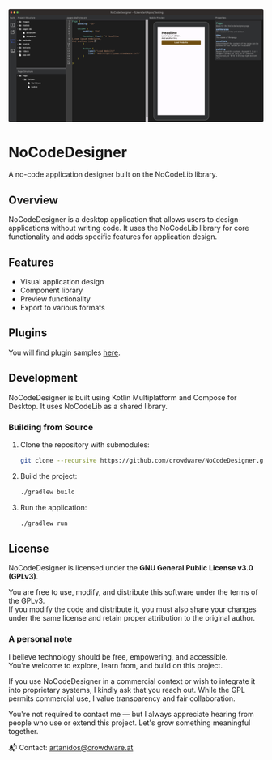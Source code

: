 ![Preview](desktop.png)
# NoCodeDesigner

A no-code application designer built on the NoCodeLib library.

## Overview

NoCodeDesigner is a desktop application that allows users to design applications without writing code. It uses the NoCodeLib library for core functionality and adds specific features for application design.

## Features

- Visual application design
- Component library
- Preview functionality
- Export to various formats

## Plugins
You will find plugin samples [here](https://github.com/CrowdWare/NoCodeDesignerPlugins).

## Development

NoCodeDesigner is built using Kotlin Multiplatform and Compose for Desktop. It uses NoCodeLib as a shared library.

### Building from Source

1. Clone the repository with submodules:
   ```bash
   git clone --recursive https://github.com/crowdware/NoCodeDesigner.git
   ```

2. Build the project:
   ```bash
   ./gradlew build
   ```

3. Run the application:
   ```bash
   ./gradlew run
   ```

## License

NoCodeDesigner is licensed under the **GNU General Public License v3.0 (GPLv3)**.

You are free to use, modify, and distribute this software under the terms of the GPLv3.  
If you modify the code and distribute it, you must also share your changes under the same license and retain proper attribution to the original author.

### A personal note

I believe technology should be free, empowering, and accessible.  
You're welcome to explore, learn from, and build on this project.

If you use NoCodeDesigner in a commercial context or wish to integrate it into proprietary systems, I kindly ask that you reach out. While the GPL permits commercial use, I value transparency and fair collaboration.

You're not required to contact me — but I always appreciate hearing from people who use or extend this project. Let's grow something meaningful together.

📬 Contact: [artanidos@crowdware.at](mailto:artanidos@crowdware.at)  

